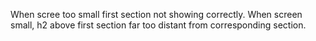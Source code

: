 When scree too small first section not showing correctly.
When screen small, h2 above first section far too distant from corresponding section.